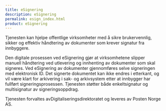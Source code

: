 ```yaml
---
title: eSignering
description: eSignering
permalink: esign_index.html
product: eSignering
---
```


Tjenesten kan hjelpe offentlige virksomheter med å sikre brukervennlig, sikker og effektiv håndtering av dokumenter som krever signatur fra innbyggere.

Den digitale prosessen ved eSignering gjør at virksomhetene slipper manuell håndtering ved utlevering og innhenting av dokumenter som skal signeres. Ved eSignering av dokumenter gjennomføres selve signeringen med elektronisk ID. Det signerte dokumentet kan ikke endres i etterkant, og vil være klart for arkivering i sak- og arkivsystem etter at innbygger har fullført signeringsprosessen. Tjenesten støtter både enkeltsignatur og multisignatur av signeringsoppdrag. 

Tjenesten forvaltes avDigitaliseringsdirektoratet og leveres av Posten Norge AS.
